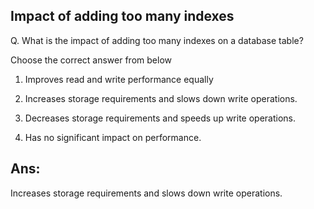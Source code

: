 ## Impact of adding too many indexes

Q. What is the impact of adding too many indexes on a database table?

Choose the correct answer from below
  
  1. Improves read and write performance equally

  2. Increases storage requirements and slows down write operations.

  3. Decreases storage requirements and speeds up write operations.

  4. Has no significant impact on performance.

## Ans:
Increases storage requirements and slows down write operations.
